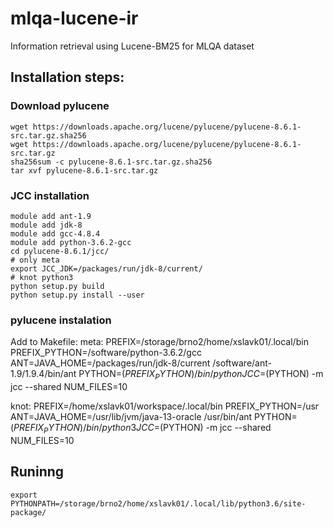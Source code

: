 # mlqa-lucene-ir
Information retrieval using Lucene-BM25 for MLQA dataset

## Installation steps:

### Download pylucene
    wget https://downloads.apache.org/lucene/pylucene/pylucene-8.6.1-src.tar.gz.sha256
    wget https://downloads.apache.org/lucene/pylucene/pylucene-8.6.1-src.tar.gz
    sha256sum -c pylucene-8.6.1-src.tar.gz.sha256
    tar xvf pylucene-8.6.1-src.tar.gz

### JCC installation
    module add ant-1.9
    module add jdk-8
    module add gcc-4.8.4
    module add python-3.6.2-gcc
    cd pylucene-8.6.1/jcc/
    # only meta
    export JCC_JDK=/packages/run/jdk-8/current/
    # knot python3
    python setup.py build
    python setup.py install --user

### pylucene instalation
Add to Makefile:
meta:
    PREFIX=/storage/brno2/home/xslavk01/.local/bin
    PREFIX_PYTHON=/software/python-3.6.2/gcc
    ANT=JAVA_HOME=/packages/run/jdk-8/current /software/ant-1.9/1.9.4/bin/ant
    PYTHON=$(PREFIX_PYTHON)/bin/python
    JCC=$(PYTHON) -m jcc --shared
    NUM_FILES=10

knot:
    PREFIX=/home/xslavk01/workspace/.local/bin
    PREFIX_PYTHON=/usr
    ANT=JAVA_HOME=/usr/lib/jvm/java-13-oracle /usr/bin/ant
    PYTHON=$(PREFIX_PYTHON)/bin/python3
    JCC=$(PYTHON) -m jcc --shared
    NUM_FILES=10

## Runinng
    export PYTHONPATH=/storage/brno2/home/xslavk01/.local/lib/python3.6/site-package/
